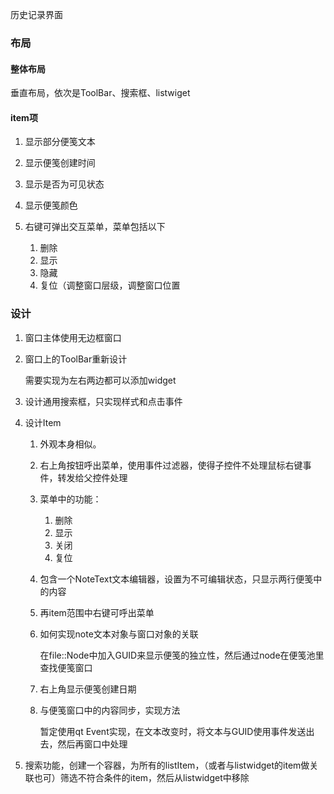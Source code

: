 历史记录界面

### 布局

#### 整体布局

垂直布局，依次是ToolBar、搜索框、listwiget

#### item项

1. 显示部分便笺文本

1. 显示便笺创建时间
2. 显示是否为可见状态
3. 显示便笺颜色
4. 右键可弹出交互菜单，菜单包括以下
   1. 删除
   2. 显示
   3. 隐藏
   4. 复位（调整窗口层级，调整窗口位置


### 设计

1. 窗口主体使用无边框窗口

2. 窗口上的ToolBar重新设计

   需要实现为左右两边都可以添加widget

3. 设计通用搜索框，只实现样式和点击事件

4. 设计Item

   1. 外观本身相似。

   2. 右上角按钮呼出菜单，使用事件过滤器，使得子控件不处理鼠标右键事件，转发给父控件处理

   3. 菜单中的功能：
      1. 删除
      2. 显示
      3. 关闭
      4. 复位
      
   4. 包含一个NoteText文本编辑器，设置为不可编辑状态，只显示两行便笺中的内容

   5. 再item范围中右键可呼出菜单

   6. 如何实现note文本对象与窗口对象的关联

      在file::Node中加入GUID来显示便笺的独立性，然后通过node在便笺池里查找便笺窗口
      
   7. 右上角显示便笺创建日期

   8. 与便笺窗口中的内容同步，实现方法

      暂定使用qt Event实现，在文本改变时，将文本与GUID使用事件发送出去，然后再窗口中处理

5. 搜索功能，创建一个容器，为所有的listItem，（或者与listwidget的item做关联也可）筛选不符合条件的item，然后从listwidget中移除

   